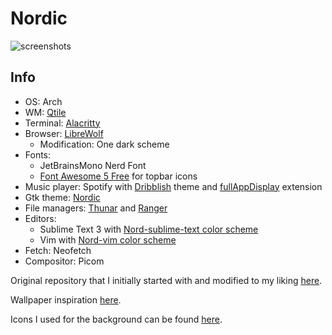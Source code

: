 # Nordic

![screenshots](https://user-images.githubusercontent.com/56262573/139335450-4a50d0b0-9764-4434-a018-a264352a04af.jpg)


## Info
- OS: Arch
- WM: [Qtile](https://github.com/qtile/qtile)
- Terminal: [Alacritty](https://github.com/alacritty/alacritty)
- Browser: [LibreWolf](https://librewolf-community.gitlab.io/)
  - Modification: One dark scheme
- Fonts:
  - JetBrainsMono Nerd Font
  - [Font Awesome 5 Free](https://fontawesome.com/) for topbar icons
- Music player: Spotify with [Dribblish](https://github.com/morpheusthewhite/spicetify-themes/tree/master/Dribbblish) theme and [fullAppDisplay](https://github.com/khanhas/spicetify-cli/blob/master/Extensions/fullAppDisplay.js) extension
- Gtk theme: [Nordic](https://github.com/EliverLara/Nordic)
- File managers: [Thunar](https://wiki.archlinux.org/index.php/Thunar) and [Ranger](https://wiki.archlinux.org/index.php/Ranger)
- Editors:
  - Sublime Text 3 with [Nord-sublime-text color scheme](https://github.com/arcticicestudio/nord-sublime-text)
  - Vim with [Nord-vim color scheme](https://github.com/arcticicestudio/nord-vim)
- Fetch: Neofetch
- Compositor: Picom


Original repository that I initially started with and modified to my liking [here](https://github.com/Barbarossa93/Genome).

Wallpaper inspiration [here](https://www.reddit.com/r/wallpaper/comments/qb8sgn/minimalism_and_soft_gradient_3840_x_2160/).

Icons I used for the background can be found [here](https://icons8.com/icon/set/math/material-outlined).
